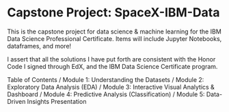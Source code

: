 # Capstone Project: SpaceX-IBM-Data

This is the capstone project for data science &amp; machine learning for the IBM Data Science Professional Certificate.
  Items will include Jupyter Notebooks, dataframes, and more! 

I assert that all the solutions I have put forth are consistent with the Honor Code I signed through EdX, and the IBM Data Science Certificate program. 

Table of Contents /
Module 1: Understanding the Datasets /
Module 2: Exploratory Data Analysis (EDA) /
Module 3: Interactive Visual Analytics & Dashboard /
Module 4: Predictive Analysis (Classification) /
Module 5: Data-Driven Insights Presentation
